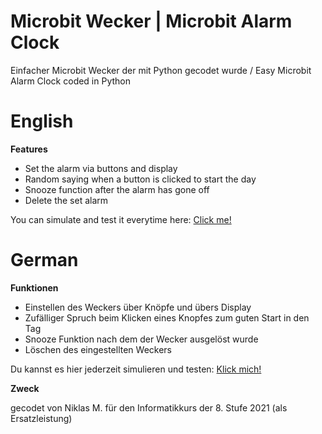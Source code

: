 # Microbit Wecker | Microbit Alarm Clock 



Einfacher Microbit Wecker der mit Python gecodet wurde / Easy Microbit Alarm Clock coded in Python

# English


**Features**

+ Set the alarm via buttons and display<br/>
+ Random saying when a button is clicked to start the day<br/>
+ Snooze function after the alarm has gone off<br/>
+ Delete the set alarm<br/>

You can simulate and test it everytime here: [Click me!](https://create.withcode.uk/python/F6J)

# German


**Funktionen**

+ Einstellen des Weckers über Knöpfe und übers Display<br/>
+ Zufälliger Spruch beim Klicken eines Knopfes zum guten Start in den Tag<br/>
+ Snooze Funktion nach dem der Wecker ausgelöst wurde<br/>
+ Löschen des eingestellten Weckers<br/>

Du kannst es hier jederzeit simulieren und testen: [Klick mich!](https://create.withcode.uk/python/F6K)


**Zweck**<br/>

gecodet von Niklas M. für den Informatikkurs der 8. Stufe 2021 (als Ersatzleistung)<br/>
